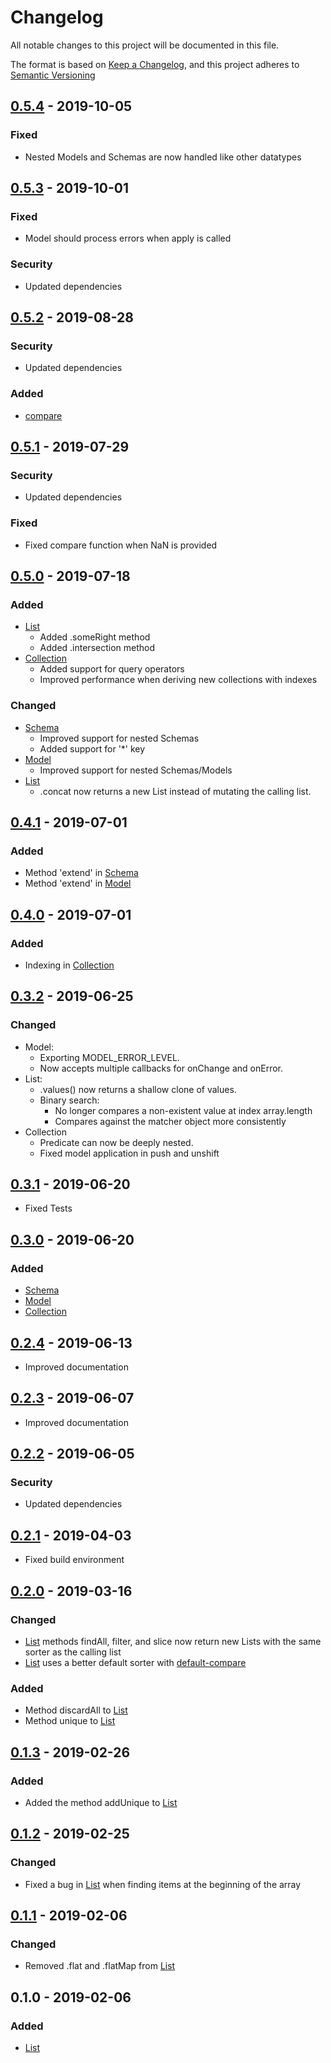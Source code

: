 # Changelog
All notable changes to this project will be documented in this file.

The format is based on [Keep a Changelog](https://keepachangelog.com/en/1.0.0/),
and this project adheres to [Semantic Versioning](https://semver.org/spec/v2.0.0.html)

## [0.5.4] - 2019-10-05
### Fixed
- Nested Models and Schemas are now handled like other datatypes

## [0.5.3] - 2019-10-01
### Fixed
- Model should process errors when apply is called

### Security
- Updated dependencies

## [0.5.2] - 2019-08-28
### Security
- Updated dependencies

### Added
- [compare](docs/compare.md)

## [0.5.1] - 2019-07-29
### Security
- Updated dependencies

### Fixed
- Fixed compare function when NaN is provided

## [0.5.0] - 2019-07-18
### Added
- [List](docs/List.md)
  - Added .someRight method
  - Added .intersection method
- [Collection](docs/Collection.md)
  - Added support for query operators
  - Improved performance when deriving new collections with indexes
    
### Changed
- [Schema](docs/Schema.md)
  - Improved support for nested Schemas
  - Added support for '*' key
- [Model](docs/Model.md)
  - Improved support for nested Schemas/Models
- [List](docs/List.md)
    - .concat now returns a new List instead of mutating the calling list.

## [0.4.1] - 2019-07-01
### Added
- Method 'extend' in [Schema](docs/Schema.md)
- Method 'extend' in [Model](docs/Model.md)

## [0.4.0] - 2019-07-01
### Added
- Indexing in [Collection](docs/Collection.md)

## [0.3.2] - 2019-06-25
### Changed
- Model:
  - Exporting MODEL_ERROR_LEVEL.
  - Now accepts multiple callbacks for onChange and onError.
- List:
  - .values() now returns a shallow clone of values.
  - Binary search:
    - No longer compares a non-existent value at index array.length
    - Compares against the matcher object more consistently
- Collection
  - Predicate can now be deeply nested.
  - Fixed model application in push and unshift

## [0.3.1] - 2019-06-20
- Fixed Tests

## [0.3.0] - 2019-06-20
### Added
- [Schema](docs/Schema.md)
- [Model](docs/Model.md)
- [Collection](docs/Collection.md)

## [0.2.4] - 2019-06-13
- Improved documentation

## [0.2.3] - 2019-06-07
- Improved documentation

## [0.2.2] - 2019-06-05
### Security
- Updated dependencies

## [0.2.1] - 2019-04-03
- Fixed build environment

## [0.2.0] - 2019-03-16
### Changed
- [List](docs/List.md) methods findAll, filter, and slice now return new Lists with the same sorter as the calling list 
- [List](docs/List.md) uses a better default sorter with [default-compare](https://www.npmjs.com/package/default-compare)

### Added
- Method discardAll to [List](docs/List.md)
- Method unique to [List](docs/List.md)

## [0.1.3] - 2019-02-26
### Added
- Added the method addUnique to [List](docs/List.md)

## [0.1.2] - 2019-02-25
### Changed
- Fixed a bug in [List](docs/List.md) when finding items at the beginning of the array

## [0.1.1] - 2019-02-06
### Changed
- Removed .flat and .flatMap from [List](docs/List.md)

## 0.1.0 - 2019-02-06
### Added
- [List](docs/List.md)

[0.5.4]: https://github.com/DarrenPaulWright/hord/compare/v0.5.3...v0.5.4
[0.5.3]: https://github.com/DarrenPaulWright/hord/compare/v0.5.2...v0.5.3
[0.5.2]: https://github.com/DarrenPaulWright/hord/compare/v0.5.1...v0.5.2
[0.5.1]: https://github.com/DarrenPaulWright/hord/compare/v0.5.0...v0.5.1
[0.5.0]: https://github.com/DarrenPaulWright/hord/compare/v0.4.1...v0.5.0
[0.4.1]: https://github.com/DarrenPaulWright/hord/compare/v0.4.0...v0.4.1
[0.4.0]: https://github.com/DarrenPaulWright/hord/compare/v0.3.2...v0.4.0
[0.3.2]: https://github.com/DarrenPaulWright/hord/compare/v0.3.1...v0.3.2
[0.3.1]: https://github.com/DarrenPaulWright/hord/compare/v0.3.0...v0.3.1
[0.3.0]: https://github.com/DarrenPaulWright/hord/compare/v0.2.4...v0.3.0
[0.2.4]: https://github.com/DarrenPaulWright/hord/compare/v0.2.3...v0.2.4
[0.2.3]: https://github.com/DarrenPaulWright/hord/compare/v0.2.2...v0.2.3
[0.2.2]: https://github.com/DarrenPaulWright/hord/compare/v0.2.1...v0.2.2
[0.2.1]: https://github.com/DarrenPaulWright/hord/compare/v0.2.0...v0.2.1
[0.2.0]: https://github.com/DarrenPaulWright/hord/compare/v0.1.3...v0.2.0
[0.1.3]: https://github.com/DarrenPaulWright/hord/compare/v0.1.2...v0.1.3
[0.1.2]: https://github.com/DarrenPaulWright/hord/compare/v0.1.1...v0.1.2
[0.1.1]: https://github.com/DarrenPaulWright/hord/compare/v0.1.0...v0.1.1
